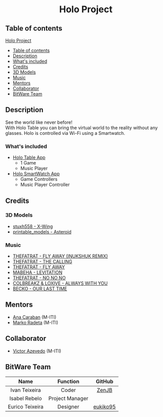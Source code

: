 # <p align="center">Holo Project</p>

## Table of contents
<!-- TOC -->
[Holo Project](#holo-projectp)
- [Table of contents](#table-of-contents)
- [Description](#description)        
- [What's included](#whats-included)
- [Credits](#credits)
- [3D Models](#3d-models)
- [Music](#music)
- [Mentors](#mentors)
- [Collaborator](#collaborator)
- [BitWare Team](#bitware-team)
<!-- /TOC -->

## Description
See the world like never before!
<br>
With Holo Table you can bring the virtual world to the reality without any glasses. Holo is controlled via Wi-Fi using a Smartwatch.

### What's included
+ [Holo Table App](https://github.com/Bitware-PMS/Holo/tree/master/Holo(Table))
    + 1 Game 
    + Music Player
+ [Holo SmartWatch App](https://github.com/Bitware-PMS/Holo/tree/master/Holo(SmartWatch))
    + Game Controllers
    + Music Player Controller
## Credits
### 3D Models
+ [stuxh558 - X-Wing](https://free3d.com/3d-model/x-wing-star-wars-579.html)
+ [printable_models - Asteroid](https://free3d.com/3d-model/-asteroid--962525.html)

### Music
+ [THEFATRAT - FLY AWAY (INUKSHUK REMIX)](https://the-arcadium.net/tracks/fly-away-inukshuk-remix/)
+ [THEFATRAT - THE CALLING](https://the-arcadium.net/tracks/the-calling/)
+ [THEFATRAT - FLY AWAY](https://the-arcadium.net/tracks/fly-away/)
+ [MABEHA - LEVITATION](https://the-arcadium.net/tracks/levitation/)
+ [THEFATRAT - NO NO NO](https://the-arcadium.net/tracks/no-no-no/)
+ [COLBREAKZ & LOXIVE - ALWAYS WITH YOU](https://the-arcadium.net/tracks/always-with-you/)
+ [BECKO - OUR LAST TIME](https://the-arcadium.net/tracks/our-last-time/)

## Mentors
+ [Ana Caraban](https://www.m-iti.org/people/ana-karina-caldeira-caraban) (M-ITI)
+ [Marko Radeta](https://www.m-iti.org/people/marko-radeta-phd) (M-ITI)

## Collaborator
+ [Victor Azevedo](https://www.m-iti.org/people/victor-azevedo) (M-ITI)

## BitWare Team

|       Name      |     Function    |                  GitHub                 |
|:---------------:|:---------------:|:---------------------------------------:|
|  Ivan Teixeira  |      Coder      |    [ZenJB](https://github.com/ZenJB)    |
|  Isabel Rebelo  | Project Manager |                                         |
| Eurico Teixeira |     Designer    | [eukiko95](https://github.com/eukiko95) |